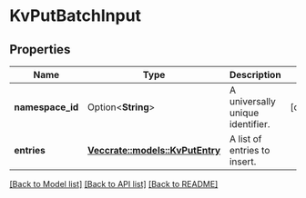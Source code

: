 # KvPutBatchInput

## Properties

Name | Type | Description | Notes
------------ | ------------- | ------------- | -------------
**namespace_id** | Option<**String**> | A universally unique identifier. | [optional]
**entries** | [**Vec<crate::models::KvPutEntry>**](KvPutEntry.md) | A list of entries to insert. | 

[[Back to Model list]](../README.md#documentation-for-models) [[Back to API list]](../README.md#documentation-for-api-endpoints) [[Back to README]](../README.md)


